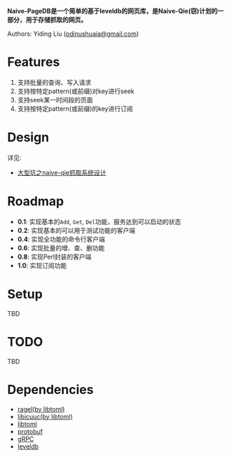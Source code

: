 **Naive-PageDB是一个简单的基于leveldb的网页库，是Naive-Qie(窃)计划的一部分，用于存储抓取的网页。**

Authors: Yiding Liu (odinushuaia@gmail.com)

# Features
1. 支持批量的查询、写入请求
2. 支持按特定pattern(或前缀)对key进行seek
3. 支持seek某一时间段的页面
4. 支持按特定pattern(或前缀)的key进行订阅

# Design
详见:
- [大型坑之naive-qie抓取系统设计](http://odinliu.com/2015/11/09/%E5%A4%A7%E5%9E%8B%E5%9D%91%E4%B9%8Bnaive-qie%E6%8A%93%E5%8F%96%E7%B3%BB%E7%BB%9F%E8%AE%BE%E8%AE%A1/)

# Roadmap
- **0.1**: 实现基本的`Add`, `Get`, `Del`功能，服务达到可以启动的状态
- **0.2**: 实现基本的可以用于测试功能的客户端
- **0.4**: 实现全功能的命令行客户端
- **0.6**: 实现批量的增、查、删功能
- **0.8**: 实现Perl封装的客户端
- **1.0**: 实现订阅功能

# Setup
TBD

# TODO
TBD

# Dependencies
- [ragel(by libtoml)](http://www.colm.net/open-source/ragel/)
- [libicuuc(by libtoml)](http://site.icu-project.org/)
- [libtoml](https://github.com/ajwans/libtoml)
- [protobuf](https://github.com/google/protobuf)
- [gRPC](http://www.grpc.io/)
- [leveldb](https://github.com/google/leveldb)
